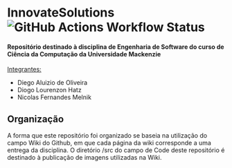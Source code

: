 # InnovateSolutions ![GitHub Actions Workflow Status](https://img.shields.io/github/actions/workflow/status/Hatz-D/InnovateSolutions/.github%2Fworkflows%2Fmaven.yml)
<h4>Repositório destinado à disciplina de Engenharia de Software do curso de Ciência da Computação da Universidade Mackenzie</h4>

<ins>Integrantes:</ins>
- Diego Aluizio de Oliveira
- Diogo Lourenzon Hatz
- Nicolas Fernandes Melnik

<h2>Organização</h2>

A forma que este repositório foi organizado se baseia na utilização do campo Wiki do Github, em que cada página da wiki corresponde a uma entrega da disciplina. O diretório /src do campo de Code deste repositório é destinado à publicação de imagens utilizadas na Wiki.

